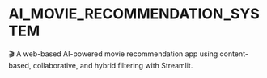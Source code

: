 # AI_MOVIE_RECOMMENDATION_SYSTEM
🎬 A web-based AI-powered movie recommendation app using content-based, collaborative, and hybrid filtering with Streamlit.
